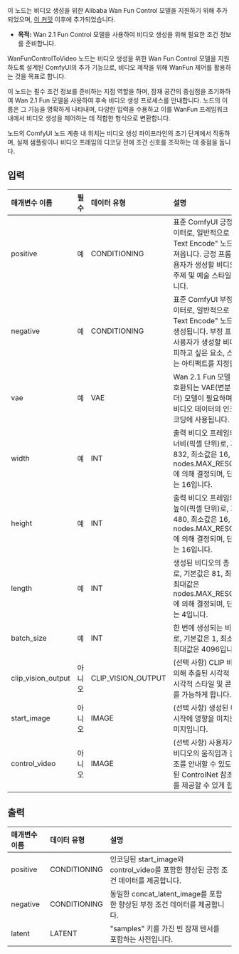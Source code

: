 이 노드는 비디오 생성을 위한 Alibaba Wan Fun Control 모델을 지원하기 위해 추가되었으며, [이 커밋](https://github.com/comfyanonymous/ComfyUI/commit/3661c833bcc41b788a7c9f0e7bc48524f8ee5f82) 이후에 추가되었습니다.

- **목적:** Wan 2.1 Fun Control 모델을 사용하여 비디오 생성을 위해 필요한 조건 정보를 준비합니다.

WanFunControlToVideo 노드는 비디오 생성을 위한 Wan Fun Control 모델을 지원하도록 설계된 ComfyUI의 추가 기능으로, 비디오 제작을 위해 WanFun 제어를 활용하는 것을 목표로 합니다.

이 노드는 필수 조건 정보를 준비하는 지점 역할을 하며, 잠재 공간의 중심점을 초기화하여 Wan 2.1 Fun 모델을 사용하여 후속 비디오 생성 프로세스를 안내합니다. 노드의 이름은 그 기능을 명확하게 나타내며, 다양한 입력을 수용하고 이를 WanFun 프레임워크 내에서 비디오 생성을 제어하는 데 적합한 형식으로 변환합니다.

노드의 ComfyUI 노드 계층 내 위치는 비디오 생성 파이프라인의 초기 단계에서 작동하며, 실제 샘플링이나 비디오 프레임의 디코딩 전에 조건 신호를 조작하는 데 중점을 둡니다.

## 입력

| 매개변수 이름      | 필수 | 데이터 유형           | 설명                                                  | 기본값 |
|:-------------------|:---------|:-------------------|:-------------------------------------------------------------|:-------------|
| positive           | 예      | CONDITIONING       | 표준 ComfyUI 긍정 조건 데이터로, 일반적으로 "CLIP Text Encode" 노드에서 가져옵니다. 긍정 프롬프트는 사용자가 생성할 비디오의 내용, 주제 및 예술 스타일을 설명합니다. | N/A  |
| negative           | 예      | CONDITIONING       | 표준 ComfyUI 부정 조건 데이터로, 일반적으로 "CLIP Text Encode" 노드에 의해 생성됩니다. 부정 프롬프트는 사용자가 생성할 비디오에서 피하고 싶은 요소, 스타일 또는 아티팩트를 지정합니다. | N/A  |
| vae                | 예      | VAE                | Wan 2.1 Fun 모델 패밀리와 호환되는 VAE(변분 오토인코더) 모델이 필요하며, 이미지/비디오 데이터의 인코딩 및 디코딩에 사용됩니다. | N/A  |
| width              | 예      | INT                | 출력 비디오 프레임의 원하는 너비(픽셀 단위)로, 기본값은 832, 최소값은 16, 최대값은 nodes.MAX_RESOLUTION에 의해 결정되며, 단계 크기는 16입니다. | 832  |
| height             | 예      | INT                | 출력 비디오 프레임의 원하는 높이(픽셀 단위)로, 기본값은 480, 최소값은 16, 최대값은 nodes.MAX_RESOLUTION에 의해 결정되며, 단계 크기는 16입니다. | 480  |
| length             | 예      | INT                | 생성된 비디오의 총 프레임 수로, 기본값은 81, 최소값은 1, 최대값은 nodes.MAX_RESOLUTION에 의해 결정되며, 단계 크기는 4입니다. | 81   |
| batch_size         | 예      | INT                | 한 번에 생성되는 비디오 수로, 기본값은 1, 최소값은 1, 최대값은 4096입니다. | 1    |
| clip_vision_output | 아니오       | CLIP_VISION_OUTPUT | (선택 사항) CLIP 비전 모델에 의해 추출된 시각적 특징으로, 시각적 스타일 및 콘텐츠 안내를 가능하게 합니다. | 없음 |
| start_image        | 아니오       | IMAGE              | (선택 사항) 생성된 비디오의 시작에 영향을 미치는 초기 이미지입니다. | 없음 |
| control_video      | 아니오       | IMAGE              | (선택 사항) 사용자가 생성된 비디오의 움직임과 잠재적 구조를 안내할 수 있도록 전처리된 ControlNet 참조 비디오를 제공할 수 있게 합니다.| 없음 |

## 출력

| 매개변수 이름      | 데이터 유형           | 설명                                                  |
|:-------------------|:-------------------|:-------------------------------------------------------------|
| positive           | CONDITIONING       | 인코딩된 start_image와 control_video를 포함한 향상된 긍정 조건 데이터를 제공합니다. |
| negative           | CONDITIONING       | 동일한 concat_latent_image를 포함한 향상된 부정 조건 데이터를 제공합니다. |
| latent             | LATENT             | "samples" 키를 가진 빈 잠재 텐서를 포함하는 사전입니다. |
